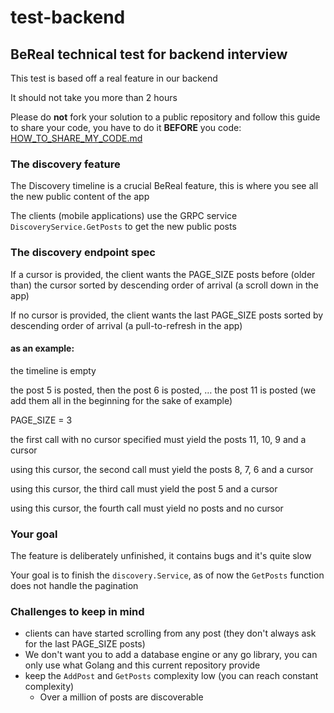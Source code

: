 # test-backend
## BeReal technical test for backend interview

This test is based off a real feature in our backend

It should not take you more than 2 hours

Please do **not** fork your solution to a public repository and follow this guide to share your code, you have to do it **BEFORE** you code: [HOW_TO_SHARE_MY_CODE.md](./doc/HOW_TO_SHARE_MY_CODE.md)


### The discovery feature

The Discovery timeline is a crucial BeReal feature, this is where you see all the new public content of the app

The clients (mobile applications) use the GRPC service `DiscoveryService.GetPosts` to get the new public posts

### The discovery endpoint spec

If a cursor is provided, the client wants the PAGE_SIZE posts before (older than) the cursor sorted by descending order of arrival (a scroll down in the app)

If no cursor is provided, the client wants the last PAGE_SIZE posts sorted by descending order of arrival (a pull-to-refresh in the app)

#### as an example:
the timeline is empty

the post 5 is posted, then the post 6 is posted, … the post 11 is posted (we add them all in the beginning for the sake of example)

PAGE_SIZE = 3

the first call with no cursor specified must yield the posts 11, 10, 9 and a cursor

using this cursor, the second call must yield the posts 8, 7, 6 and a cursor

using this cursor, the third call must yield the post 5 and a cursor

using this cursor, the fourth call must yield no posts and no cursor

### Your goal

The feature is deliberately unfinished, it contains bugs and it's quite slow

Your goal is to finish the `discovery.Service`, as of now the `GetPosts` function does not handle the pagination

### Challenges to keep in mind

- clients can have started scrolling from any post (they don't always ask for the last PAGE_SIZE posts)
- We don't want you to add a database engine or any go library, you can only use what Golang and this current repository provide
- keep the `AddPost` and `GetPosts` complexity low (you can reach constant complexity)
  - Over a million of posts are discoverable

